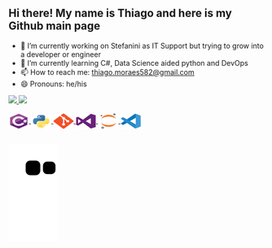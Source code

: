 ## Hi there! My name is Thiago and here is my Github main page

- 🔭 I’m currently working on Stefanini as IT Support but trying to grow into a developer or engineer
- 🌱 I’m currently learning C#, Data Science aided python and DevOps
- 📫 How to reach me: thiago.moraes582@gmail.com
- 😄 Pronouns: he/his

 <div>
  <a href="https://github.com/ThiagoVsky">
  <img height="180em" src="https://github-readme-stats.vercel.app/api?username=ThiagoVsky&show_icons=true&theme=dark&include_all_commits=true&count_private=true"/>
  <img height="180em" src="https://github-readme-stats.vercel.app/api/top-langs/?username=ThiagoVsky&layout=compact&langs_count=7&theme=dark"/>
</div>
  
  <div style="display: inline_block"><br>
    <img align="center" alt="Thiago-Csharp" height="30" width="40" src="https://raw.githubusercontent.com/devicons/devicon/master/icons/csharp/csharp-original.svg">
    <img align="center" alt="Thiago-Python" height="30" width="40" src="https://raw.githubusercontent.com/devicons/devicon/master/icons/python/python-original.svg">
    <img align="center" alt="Thiago-Git" height="30" width="40" src="https://github.com/devicons/devicon/blob/master/icons/git/git-original.svg">
    <img align="center" alt="Thiago-VS" height="30" width="40" src="https://github.com/devicons/devicon/blob/master/icons/visualstudio/visualstudio-plain.svg">
    <img align="center" alt="Thiago-Jupyter" height="30" width="40" src="https://github.com/devicons/devicon/blob/master/icons/jupyter/jupyter-original.svg">
    <img align="center" alt="Thiago-VSCode" height="30" width="40" src="https://github.com/devicons/devicon/blob/master/icons/vscode/vscode-original.svg">
    <!--
    <img align="center" alt="Thiago-DotNet" height="30" width="40" src="https://raw.githubusercontent.com/devicons/devicon/master/icons/dotnetcore/dotnetcore-original.svg">
    <img align="center" alt="Thiago-Java" height="30" width="40" src="https://github.com/devicons/devicon/blob/master/icons/java/java-original.svg">
    <img align="center" alt="Thiago-Linux" height="30" width="40" src="https://github.com/devicons/devicon/blob/master/icons/linux/linux-original.svg">
    <img align="center" alt="Thiago-Debian" height="30" width="40" src="https://github.com/devicons/devicon/blob/master/icons/debian/debian-original.svg">
    <img align="center" alt="Thiago-Composer" height="30" width="40" src="https://github.com/devicons/devicon/blob/master/icons/composer/composer-original.svg">
    <img align="center" alt="Thiago-Mongo" height="30" width="40" src="https://github.com/devicons/devicon/blob/master/icons/mongodb/mongodb-original.svg">
    <img align="center" alt="Thiago-TensorFlow" height="30" width="40" src="https://github.com/devicons/devicon/blob/master/icons/tensorflow/tensorflow-original.svg">
    <img align="center" alt="Thiago-Docker" height="30" width="40" src="https://raw.githubusercontent.com/devicons/devicon/master/icons/docker/docker-original.svg">
    <img align="center" alt="Thiago-Kubernetes" height="30" width="40" src="https://github.com/devicons/devicon/blob/master/icons/kubernetes/kubernetes-plain.svg">
    <img align="center" alt="Thiago-Mysql" height="30" width="40" src="https://github.com/devicons/devicon/blob/master/icons/mysql/mysql-original.svg">
    <img align="center" alt="Thiago-SSH" height="30" width="40" src="https://github.com/devicons/devicon/blob/master/icons/ssh/ssh-original.svg">
    <img align="center" alt="Thiago-SQLServer" height="30" width="40" src="https://github.com/devicons/devicon/blob/master/icons/microsoftsqlserver/microsoftsqlserver-plain.svg">
    -->
  </div>

  ##
 
<div>
   
 ![Snake animation](https://github.com/ThiagoVsky/ThiagoVsky/blob/output/github-contribution-grid-snake.svg)
   
</div>
 

